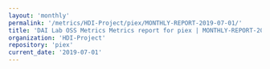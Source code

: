 ```yaml
---
layout: 'monthly'
permalink: '/metrics/HDI-Project/piex/MONTHLY-REPORT-2019-07-01/'
title: 'DAI Lab OSS Metrics Metrics report for piex | MONTHLY-REPORT-2019-07-01'
organization: 'HDI-Project'
repository: 'piex'
current_date: '2019-07-01'
---
```

